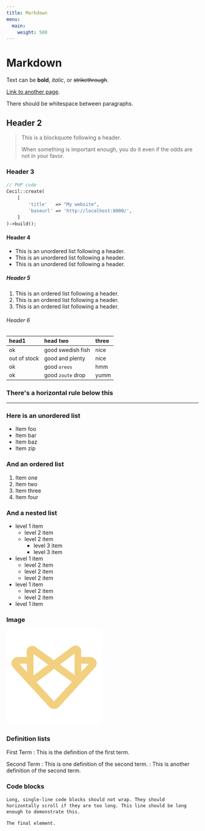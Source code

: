 ```yaml
---
title: Markdown
menu:
  main:
    weight: 500
---
```

# Markdown

Text can be **bold**, _italic_, or ~~strikethrough~~.

[Link to another page](another-page.md).

There should be whitespace between paragraphs.

## Header 2

> This is a blockquote following a header.
>
> When something is important enough, you do it even if the odds are not in your favor.

### Header 3

```php
// PHP code
Cecil::create(
    [
        'title'   => "My website",
        'baseurl' => 'http://localhost:8000/',
    ]
)->build();
```

#### Header 4

* This is an unordered list following a header.
* This is an unordered list following a header.
* This is an unordered list following a header.

##### Header 5

1. This is an ordered list following a header.
2. This is an ordered list following a header.
3. This is an ordered list following a header.

###### Header 6

| head1        | head two          | three |
|:-------------|:------------------|:------|
| ok           | good swedish fish | nice  |
| out of stock | good and plenty   | nice  |
| ok           | good `oreos`      | hmm   |
| ok           | good `zoute` drop | yumm  |

### There's a horizontal rule below this

* * *

### Here is an unordered list

* Item foo
* Item bar
* Item baz
* Item zip

### And an ordered list

1. Item one
1. Item two
1. Item three
1. Item four

### And a nested list

* level 1 item
  * level 2 item
  * level 2 item
    * level 3 item
    * level 3 item
* level 1 item
  * level 2 item
  * level 2 item
  * level 2 item
* level 1 item
  * level 2 item
  * level 2 item
* level 1 item

### Image

![Cecil favicon](../assets/favicon.png "Cecil favicon")

### Definition lists

First Term
: This is the definition of the first term.

Second Term
: This is one definition of the second term.
: This is another definition of the second term.

### Code blocks

```text
Long, single-line code blocks should not wrap. They should horizontally scroll if they are too long. This line should be long enough to demonstrate this.
```

```text
The final element.
```
